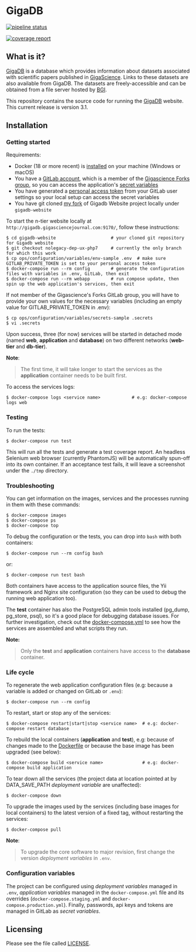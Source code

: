# GigaDB



[![pipeline status](https://gitlab.com/gigascience/forks/rija-gigadb-website/badges/nolegacy-dep-ux-php7/pipeline.svg)](https://gitlab.com/gigascience/forks/rija-gigadb-website/commits/nolegacy-dep-ux-php7)



[![coverage report](https://gitlab.com/gigascience/forks/rija-gigadb-website/badges/nolegacy-dep-ux-php7/coverage.svg)](https://gitlab.com/gigascience/forks/rija-gigadb-website/commits/nolegacy-dep-ux-php7)


## What is it?

[GigaDB](http://gigadb.org) is a database which provides information
about datasets associated with scientific papers published in
[GigaScience](http://gigascience.biomedcentral.com). Links to these
datasets are also available from GigaDB. The datasets are
freely-accessible and can be obtained from a file server hosted by
[BGI](http://www.genomics.cn/en/index).

This repository contains the source code for running the [GigaDB](http://gigadb.org)
website. This current release is version 3.1.

## Installation


### Getting started

Requirements:

* Docker (18 or more recent) is [installed](https://www.docker.com/products/docker-desktop) on your machine (Windows or macOS)
* You have a [GitLab account](https://gitlab.com/), which is  a member of the [Gigascience Forks group](https://gitlab.com/gigascience/forks), so you can access the application's [secret variables](https://docs.gitlab.com/ee/api/README.html)
* You have generated a [personal access token](https://docs.gitlab.com/ee/user/profile/personal_access_tokens.html) from your GitLab user settings so your local setup can access the secret variables
* You have git cloned [my fork](https://github.com/rija/gigadb-website/) of Gigadb Website project locally under ``gigadb-website``


To start the n-tier website locally at ``http://gigadb.gigasciencejournal.com:9170/``, follow these instructions:

```
$ cd gigadb-website						# your cloned git repository for Gigadb website
$ git checkout nolegacy-dep-ux-php7		# currently the only branch for which this work
$ cp ops/configuration/variables/env-sample .env  # make sure GITLAB_PRIVATE_TOKEN is set to your personal access token
$ docker-compose run --rm config 		# generate the configuration files with variables in .env, GitLab, then exit
$ docker-compose run --rm webapp		# run compose update, then spin up the web application's services, then exit
```
If not member of the Gigascience's Forks GitLab group, you will have to provide your own values for the necessary variables (including an empty value for GITLAB_PRIVATE_TOKEN in .env):

```
$ cp ops/configuration/variables/secrets-sample .secrets
$ vi .secrets
```

Upon success, three (for now) services will be started in detached mode (named **web**, **application** and **database**) on two different networks (**web-tier** and **db-tier**).

**Note**:
>The first time, it will take longer to start the services as the **application** container needs to be built first.

To access the services logs:
```
$ docker-compose logs <service name>			# e.g: docker-compose logs web
```

### Testing

To run the tests:
```
$ docker-compose run test
```

This will run all the tests and generate a test coverage report. An headless Selenium web browser (currently PhantomJS) will be automatically spun-off into its own container. If an acceptance test fails, it will leave a screenshot under the ``./tmp`` directory.

### Troubleshooting

You can get information on the images, services and the processes running in them with these commands:
```
$ docker-compose images
$ docker-compose ps
$ docker-compose top
```

To debug the configuration or the tests, you can drop into ``bash`` with both containers:
```
$ docker-compose run --rm config bash
```
or:
```
$ docker-compose run test bash
```

Both containers have access to the application source files, the Yii framework and Nginx site configuration (so they can be used to debug the running web application too).

The **test** container has also the PostgreSQL admin tools installed (pg\_dump, pg\_store, psql), so it's a good place for debugging database issues. For further investigation, check out the [docker-compose.yml](docker-compose.yml) to see how the services are assembled and what scripts they run.

**Note:**
>Only the **test** and **application** containers have access to the **database** container.


### Life cycle

To regenerate the web application configuration files (e.g: because a variable is added or changed on GitLab or ``.env``):
```
$ docker-compose run --rm config
```

To restart, start or stop any of the services:
```
$ docker-compose restart|start|stop <service name>	# e.g: docker-compose restart database
```

To rebuild the local containers (**application** and **test**), e.g: because of changes made to the [Dockerfile](Dockerfile) or because the base image has been upgraded (see below):
```
$ docker-compose build <service name>				# e.g: docker-compose build application
```

To tear down all the services (the project data at location pointed at by DATA\_SAVE\_PATH *deployment variable* are unaffected):
```
$ docker-compose down
```

To upgrade the images used by the services (including base images for local containers) to the latest version of a fixed tag, without restarting the services:
```
$ docker-compose pull
```

**Note**:
> To upgrade the core software to major revision, first change the version *deployment variables* in ``.env``.

### Configuration variables

The project can be configured using *deployment variables* managed in ``.env``, *application variables* managed in the ``docker-compose.yml`` file and its overrides (``docker-compose.staging.yml`` and ``docker-compose.production.yml``). Finally, passwords, api keys and tokens are managed in GitLab as *secret variables*.

## Licensing

Please see the file called [LICENSE](./LICENSE).
